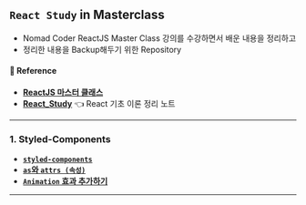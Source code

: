 ## `React Study` in Masterclass

- Nomad Coder ReactJS Master Class 강의를 수강하면서 배운 내용을 정리하고
- 정리한 내용을 Backup해두기 위한 Repository

#### 📔 Reference
- **[ReactJS 마스터 클래스](https://nomadcoders.co/react-masterclass)**
- **[React_Study](https://rayched.github.io/React_Study/)** 👈 React 기초 이론 정리 노트
---

### 1. Styled-Components
- **[`styled-components`](/Study_Notes/1.Style_Components/Styled-Components.md)**
- **[`as`와 `attrs (속성)`](/Study_Notes/1.Style_Components/as_and_Attrs.md)**
- **[`Animation` 효과 추가하기](/Study_Notes/1.Style_Components/Animation_Effect.md)**
---
